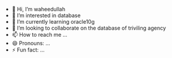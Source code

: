 - 👋 Hi, I’m waheedullah
- 👀 I’m interested in database 
- 🌱 I’m currently learning oracle10g 
- 💞️ I’m looking to collaborate on the database of triviling agency 
- 📫 How to reach me ...
- 😄 Pronouns: ...
- ⚡ Fun fact: ...

<!---
waheedullah224/waheedullah224 is a ✨ special ✨ repository because its `README.md` (this file) appears on your GitHub profile.
You can click the Preview link to take a look at your changes.
--->
